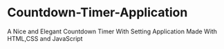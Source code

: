 # Countdown-Timer-Application
A Nice and Elegant Countdown Timer With Setting Application Made With HTML,CSS and JavaScript

